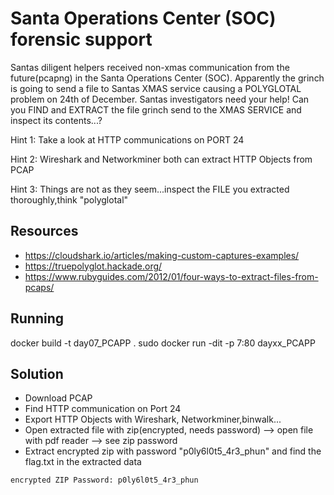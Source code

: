 # Santa Operations Center (SOC) forensic support

Santas diligent helpers received non-xmas communication from the future(pcapng) in the Santa Operations Center (SOC). Apparently the grinch is going to send a file to Santas XMAS service causing a POLYGLOTAL problem on 24th of December. 
Santas investigators need your help! Can you FIND and EXTRACT the file grinch send to the XMAS SERVICE and inspect its contents...? 

Hint 1: Take a look at HTTP communications on PORT 24

Hint 2: Wireshark and Networkminer both can extract HTTP Objects from PCAP

Hint 3: Things are not as they seem...inspect the FILE you extracted thoroughly,think "polyglotal"


## Resources
- https://cloudshark.io/articles/making-custom-captures-examples/
- https://truepolyglot.hackade.org/
- https://www.rubyguides.com/2012/01/four-ways-to-extract-files-from-pcaps/

## Running
docker build -t day07_PCAPP .
sudo docker run -dit -p 7:80 dayxx_PCAPP

## Solution

- Download PCAP
- Find HTTP communication on Port 24
- Export HTTP Objects with Wireshark, Networkminer,binwalk...
- Open extracted file with zip(encrypted, needs password) --> open file with pdf reader --> see zip password
- Extract encrypted zip with password "p0ly6l0t5_4r3_phun" and find the flag.txt in the extracted data

```
encrypted ZIP Password: p0ly6l0t5_4r3_phun
```


